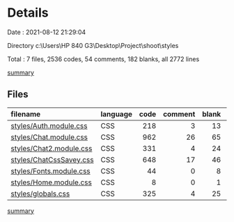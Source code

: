 # Details

Date : 2021-08-12 21:29:04

Directory c:\Users\HP 840 G3\Desktop\Project\shoot\styles

Total : 7 files,  2536 codes, 54 comments, 182 blanks, all 2772 lines

[summary](results.md)

## Files
| filename | language | code | comment | blank | total |
| :--- | :--- | ---: | ---: | ---: | ---: |
| [styles/Auth.module.css](/styles/Auth.module.css) | CSS | 218 | 3 | 13 | 234 |
| [styles/Chat.module.css](/styles/Chat.module.css) | CSS | 962 | 26 | 65 | 1,053 |
| [styles/Chat2.module.css](/styles/Chat2.module.css) | CSS | 331 | 4 | 24 | 359 |
| [styles/ChatCssSavey.css](/styles/ChatCssSavey.css) | CSS | 648 | 17 | 46 | 711 |
| [styles/Fonts.module.css](/styles/Fonts.module.css) | CSS | 44 | 0 | 8 | 52 |
| [styles/Home.module.css](/styles/Home.module.css) | CSS | 8 | 0 | 1 | 9 |
| [styles/globals.css](/styles/globals.css) | CSS | 325 | 4 | 25 | 354 |

[summary](results.md)